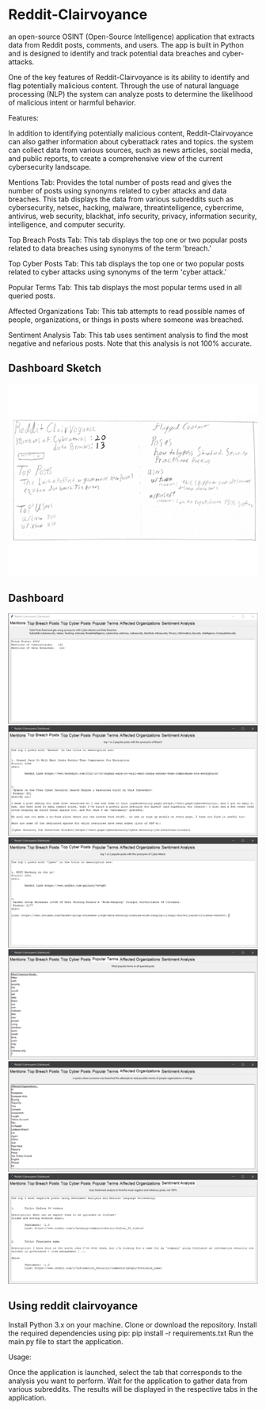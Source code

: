 # Reddit-Clairvoyance
an open-source OSINT (Open-Source Intelligence) application that extracts data from Reddit posts, comments, and users. The app is built in Python and is designed to identify and track potential data breaches and cyber-attacks.

One of the key features of Reddit-Clairvoyance is its ability to identify and flag potentially malicious content. Through the use of natural language processing (NLP) the system can analyze posts to determine the likelihood of malicious intent or harmful behavior.

Features:

In addition to identifying potentially malicious content, Reddit-Clairvoyance can also gather information about cyberattack rates and topics. the system can collect data from various sources, such as news articles, social media, and public reports, to create a comprehensive view of the current cybersecurity landscape.

Mentions Tab: Provides the total number of posts read and gives the number of posts using synonyms related to cyber attacks and data breaches. This tab displays the data from various subreddits such as cybersecurity, netsec, hacking, malware, threatintelligence, cybercrime, antivirus, web security, blackhat, info security, privacy, information security, intelligence, and computer security.

Top Breach Posts Tab: This tab displays the top one or two popular posts related to data breaches using synonyms of the term 'breach.'

Top Cyber Posts Tab: This tab displays the top one or two popular posts related to cyber attacks using synonyms of the term 'cyber attack.'

Popular Terms Tab: This tab displays the most popular terms used in all queried posts.

Affected Organizations Tab: This tab attempts to read possible names of people, organizations, or things in posts where someone was breached.

Sentiment Analysis Tab: This tab uses sentiment analysis to find the most negative and nefarious posts. Note that this analysis is not 100% accurate.


## Dashboard Sketch
![image](./img/redditrclairsketch.jpg)


## Dashboard

![image](./img/MentionsDash.jpg.png)
![image](./img/BreachDash.png)
![image](./img/CyberDash.png)
![image](./img/PopularDash.png)
![image](./img/OrgDash.png)
![image](./img/SentimentDash.png)


## Using reddit clairvoyance

Install Python 3.x on your machine.
Clone or download the repository.
Install the required dependencies using pip: pip install -r requirements.txt
Run the main.py file to start the application.


Usage:

Once the application is launched, select the tab that corresponds to the analysis you want to perform.
Wait for the application to gather data from various subreddits.
The results will be displayed in the respective tabs in the application.

